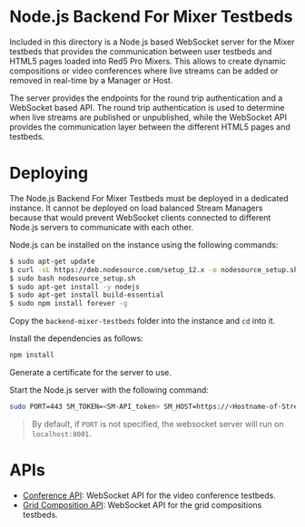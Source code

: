 # Node.js Backend For Mixer Testbeds

Included in this directory is a Node.js based WebSocket server for the Mixer testbeds that provides the communication between user testbeds and HTML5 pages loaded into Red5 Pro Mixers. This allows to create dynamic compositions or video conferences where live streams can be added or removed in real-time by a Manager or Host.

The server provides the endpoints for the round trip authentication and a WebSocket based API. The round trip authentication is used to determine when live streams are published or unpublished, while the WebSocket API provides the communication layer between the different HTML5 pages and testbeds. 

# Deploying

The Node.js Backend For Mixer Testbeds must be deployed in a dedicated instance. It cannot be deployed on load balanced Stream Managers because that would prevent WebSocket clients connected to different Node.js servers to communicate with each other.  

Node.js can be installed on the instance using the following commands:
```sh
$ sudo apt-get update
$ curl -sL https://deb.nodesource.com/setup_12.x -o nodesource_setup.sh
$ sudo bash nodesource_setup.sh
$ sudo apt-get install -y nodejs
$ sudo apt-get install build-essential
$ sudo npm install forever -g
```

Copy the `backend-mixer-testbeds` folder into the instance and `cd` into it. 

Install the dependencies as follows:
```sh
npm install
```

Generate a certificate for the server to use. 

Start the Node.js server with the following command:
```sh
sudo PORT=443 SM_TOKEN=<SM-API_token> SM_HOST=https://<Hostname-of-Stream-Manager> CERT=<path-to-fullchain.pem> KEY=<path-to-private-key.pem> forever start index.js 
```

> By default, if `PORT` is not specified, the websocket server will run on `localhost:8001`.

# APIs

* [Conference API](conference-api.md): WebSocket API for the video conference testbeds.
* [Grid Composition API](grid-api.md): WebSocket API for the grid compositions testbeds.